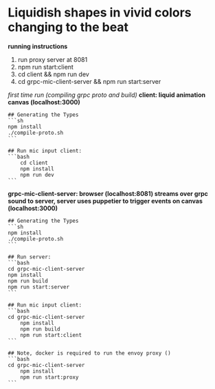 # Liquidish shapes in vivid colors changing to the beat


**running instructions**
1. run proxy server at 8081 
2. npm run start:client
3. cd client && npm run dev
4. cd grpc-mic-client-server && npm run start:server


*first time run (compiling grpc proto and build)*
**client: liquid animation canvas (localhost:3000)**

    ## Generating the Types
    ```sh
    npm install
    ./compile-proto.sh
    ```

    ## Run mic input client:
    ```bash
        cd client
        npm install
        npm run dev
    ```

**grpc-mic-client-server: browser (localhost:8081) streams over grpc sound to server, server uses puppetier to trigger events on canvas (localhost:3000)**

    ## Generating the Types
    ```sh
    npm install
    ./compile-proto.sh
    ```

    ## Run server:
    ```bash
    cd grpc-mic-client-server
    npm install
    npm run build
    npm run start:server
    ```

    ## Run mic input client:
    ```bash
    cd grpc-mic-client-server
        npm install
        npm run build
        npm run start:client
    ```

    ## Note, docker is required to run the envoy proxy ()
    ```bash
    cd grpc-mic-client-server
        npm install
        npm run start:proxy
    ```



